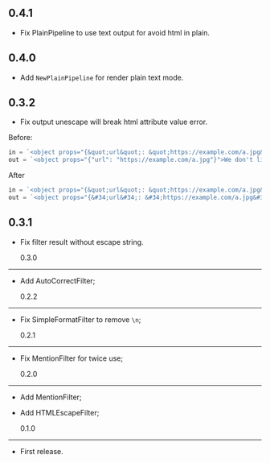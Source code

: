 ## 0.4.1

- Fix PlainPipeline to use text output for avoid html in plain.

## 0.4.0

- Add `NewPlainPipeline` for render plain text mode.

## 0.3.2

- Fix output unescape will break html attribute value error.

Before:

```go
in = `<object props="{&quot;url&quot;: &quot;https://example.com/a.jpg&quot;}">We don't like 'escape'</object>`
out = `<object props="{"url": "https://example.com/a.jpg"}">We don't like 'escape'</object>`
```

After

```go
in = `<object props="{&quot;url&quot;: &quot;https://example.com/a.jpg&quot;}">We don't like 'escape'</object>`
out = `<object props="{&#34;url&#34;: &#34;https://example.com/a.jpg&#34;}">We don't like 'escape'</object>`
```

## 0.3.1

- Fix filter result without escape string.

  0.3.0

---

- Add AutoCorrectFilter;

  0.2.2

---

- Fix SimpleFormatFilter to remove `\n`;

  0.2.1

---

- Fix MentionFilter for twice use;

  0.2.0

---

- Add MentionFilter;
- Add HTMLEscapeFilter;

  0.1.0

---

- First release.
